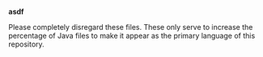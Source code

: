 **asdf**

Please completely disregard these files. These only serve to increase the percentage of Java files to make it appear as the primary language of this repository.